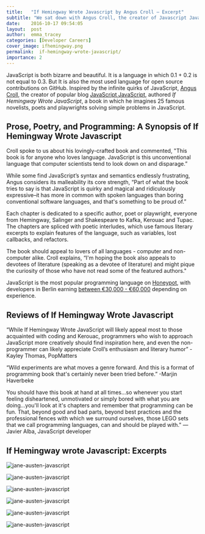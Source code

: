 ```yaml
---
title:   "If Hemingway Wrote Javascript by Angus Croll — Excerpt"
subtitle: "We sat down with Angus Croll, the creator of Javascript Javascript, to discuss his book entitled 'If Hemingway Wrote Javascript', a creation in which he imagines 25 famous novelists, poets and playwrights solving simple problems in Javascript."
date:    2016-10-17 09:54:05
layout:  post
author:  emma_tracey
categories: [Developer Careers]
cover_image: ifhemingway.png
permalink:  if-hemingway-wrote-javascript/
importance: 2
---
```


JavaScript is both bizarre and beautiful. It is a language in which 0.1 + 0.2 is not equal to 0.3. But It is also the most used language for open source contributions on GitHub. Inspired by the infinite quirks of JavaScript, [Angus Croll](https://twitter.com/angustweets), the creator of popular blog [JavaScript JavaScript](https://javascriptweblog.wordpress.com/), authored *If Hemingway Wrote JavaScript*, a book in which he imagines  25 famous novelists, poets and playwrights solving simple problems in JavaScript. 

<!--more-->

## Prose, Poetry, and Programming: A Synopsis of If Hemingway Wrote Javascript

Croll spoke to us about his lovingly-crafted book and commented, "This book is for anyone who loves language. JavaScript is this unconventional language that computer scientists tend to look down on and disparage.” 

While some find JavaScript’s syntax and semantics endlessly frustrating, Angus considers its malleability its core strength, “Part of what the book tries to say is that JavaScript is quirky and magical and ridiculously expressive–it has more in common with spoken languages than boring conventional software languages, and that's something to be proud of.”  

Each chapter is dedicated to a specific author, poet or playwright, everyone from Hemingway, Salinger and Shakespeare to Kafka, Kerouac and Tupac. The chapters are spliced with poetic interludes, which use famous literary excerpts to explain features of the language, such as variables, lost callbacks, and refactors. 

The book should appeal to lovers of all languages - computer and non-computer alike. Croll explains, “I'm hoping the book also appeals to devotees of literature (speaking as a devotee of literature) and might pique the curiosity of those who have not read some of the featured authors."

JavaScript is the most popular programming language on [Honeypot](https://app.honeypot.io/users/sign_up?utm_source=blog&utm_medium=organic&utm_term=e&utm_content=161003&utm_campaign=dev-no), with developers in Berlin earning [between €30,000 - €60,000](https://blog.honeypot.io/how-much-does-a-developer-earn-in-berlin/) depending on experience. 

## Reviews of If Hemingway Wrote Javascript

“While If Hemingway Wrote JavaScript will likely appeal most to those acquainted with coding and Kerouac, programmers who wish to approach JavaScript more creatively should find inspiration here, and even the non-programmer can likely appreciate Croll’s enthusiasm and literary humor”
-Kayley Thomas, PopMatters

“Wild experiments are what moves a genre forward. And this is a format of programming book that's certainly never been tried before.”
-Marjin Haverbeke

You should have this book at hand at all times...so whenever you start feeling disheartened, unmotivated or simply bored with what you are doing...you'll look at it's chapters and remember that programming can be fun. That, beyond good and bad parts, beyond best practices and the professional fences with which we surround ourselves, those LEGO sets that we call programming languages, can and should be played with."
—Javier Alba, JavaScript developer

## If Hemingway wrote Javascript: Excerpts


![jane-austen-javascript](/assets/images/jane-austen-1.png)

![jane-austen-javascript](/assets/images/jane-austen-2.png)

![jane-austen-javascript](/assets/images/jane-austen-3.png)

![jane-austen-javascript](/assets/images/jane-austen-4.png)

![jane-austen-javascript](/assets/images/jane-austen-5.png)

![jane-austen-javascript](/assets/images/jane-austen-6.png)

